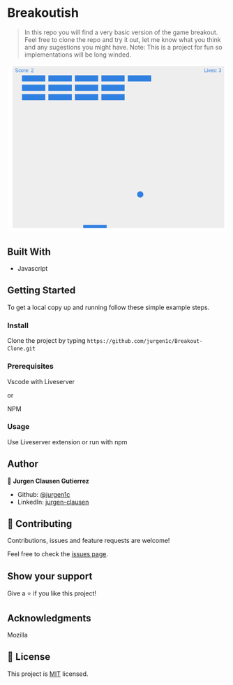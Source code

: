 # Breakoutish

> In this repo you will find a very basic version of the game breakout. Feel free to clone the repo and try it out, let me know what you think and any sugestions you might have. 
Note: This is a project for fun so implementations will be long winded.

![](Assets/images/home_screenshot.png)

## Built With

- Javascript

## Getting Started

To get a local copy up and running follow these simple example steps.

### Install

Clone the project by typing ```https://github.com/jurgen1c/Breakout-Clone.git```

### Prerequisites

Vscode with Liveserver

 or

NPM

### Usage

Use Liveserver extension or run with npm

## Author

👤 **Jurgen Clausen Gutierrez**

- Github: [@jurgen1c](https://github.com/jurgen1c)
- LinkedIn: [jurgen-clausen](https://www.linkedin.com/in/jurgen-clausen-2740061a9/)

## 🤝 Contributing

Contributions, issues and feature requests are welcome!

Feel free to check the [issues page](issues/).

## Show your support

Give a ⭐️ if you like this project!

## Acknowledgments

Mozilla

## 📝 License

This project is [MIT](lic.url) licensed.
